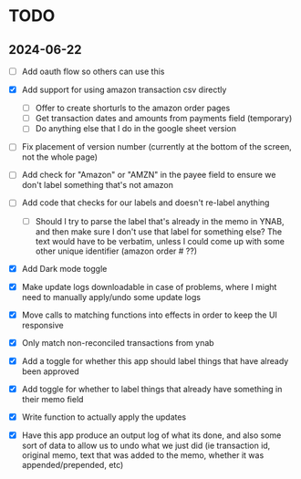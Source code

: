 # TODO

## 2024-06-22

- [ ] Add oauth flow so others can use this
- [x] Add support for using amazon transaction csv directly

  - [ ] Offer to create shorturls to the amazon order pages
  - [ ] Get transaction dates and amounts from payments field (temporary)
  - [ ] Do anything else that I do in the google sheet version

- [ ] Fix placement of version number (currently at the bottom of the screen, not the whole page)
- [ ] Add check for "Amazon" or "AMZN" in the payee field to ensure we don't label something that's not amazon
- [ ] Add code that checks for our labels and doesn't re-label anything

  - [ ] Should I try to parse the label that's already in the memo in YNAB, and then make sure I don't use that label for something else? The text would have to be verbatim, unless I could come up with some other unique identifier (amazon order # ??)

- [x] Add Dark mode toggle
- [x] Make update logs downloadable in case of problems, where I might need to manually apply/undo some update logs
- [x] Move calls to matching functions into effects in order to keep the UI responsive
- [x] Only match non-reconciled transactions from ynab
- [x] Add a toggle for whether this app should label things that have already been approved
- [x] Add toggle for whether to label things that already have something in their memo field
- [x] Write function to actually apply the updates
- [x] Have this app produce an output log of what its done, and also some sort of data to allow us to undo what we just did (ie transaction id, original memo, text that was added to the memo, whether it was appended/prepended, etc)
